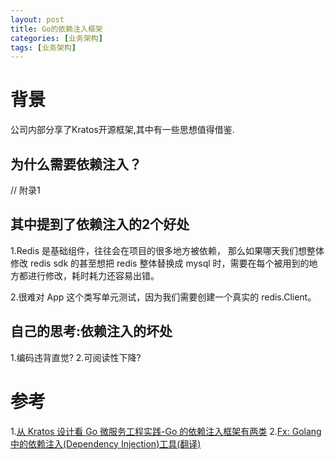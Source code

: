 ```yaml
---
layout: post
title: Go的依赖注入框架
categories: [业务架构]
tags: [业务架构]
---
```


# 背景
公司内部分享了Kratos开源框架,其中有一些思想值得借鉴.

## 为什么需要依赖注入？
// 附录1
## 其中提到了依赖注入的2个好处
1.Redis 是基础组件，往往会在项目的很多地方被依赖，
那么如果哪天我们想整体修改 redis sdk 的甚至想把 redis 整体替换成 mysql 时，需要在每个被用到的地方都进行修改，耗时耗力还容易出错。

2.很难对 App 这个类写单元测试，因为我们需要创建一个真实的 redis.Client。

## 自己的思考:依赖注入的坏处
1.编码违背直觉?
2.可阅读性下降?

# 参考
1.[从 Kratos 设计看 Go 微服务工程实践-Go 的依赖注入框架有两类](https://www.infoq.cn/article/mee5qutrtjvgwzpp57y6)
2.[Fx: Golang中的依赖注入(Dependency Injection)工具(翻译)](https://www.jianshu.com/p/847e1c8d2ab4)